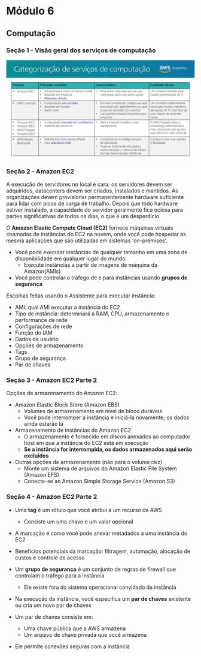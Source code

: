 # Módulo 6

## Computação

### Seção 1 - Visão geral dos serviços de computação

<p align="center" style="display: flex; align-items: flex-start; justify-content: center;">
	
  <img alt="imagem1" title="#imagem1" src="./imagens/imagem-8.png" width="700px">
  
</p>



### Seção 2 - Amazon EC2

A execução de servidores no local é cara: os servidores devem ser adquiridos, datacenters devem ser criados, instalados e mantidos. As organizações devem provisionar permanentemente hardware suficiente para lidar com picos de carga de trabalho. Depois que todo hardware estiver instalado, a capacidade do servidor geralmente fica ociosa para partes significativas de todos os dias, o que é um desperdício.

O **Amazon Elastic Compute Cloud (EC2)** fornece máquinas virtuais chamadas de instâncias do EC2 na nuvem, onde você pode hospedar as mesma aplicações que são utilizadas em sistemas 'on-premises'.  

- Você pode executar instâncias de qualquer tamanho em uma zona de disponibilidade em qualquer lugar do mundo.
  - Execute instâncias a partir de imagens de máquina da Amazon(AMIs)
- Você pode controlar o tráfego de e para instâncias usando **grupos de segurança**

Escolhas feitas usando o Assistente para executar instância:

- AMI: qual AMI executar  a instância do EC2
- Tipo de instância: determinará a RAM, CPU, armazenamento e performance de rede
- Configurações de rede
- Função do IAM
- Dados de usuário
- Opções de armazenamento
- Tags
- Grupo de segurança
- Par de chaves



### Seção 3 - Amazon EC2 Parte 2

Opções de armazenamento do Amazon EC2:

- Amazon Elastic Block Store (Amazon EBS)
  - Volumes de armazenamento em nível de bloco duráveis
  - Você pode interromper a instância e iniciá-la novamente; os dados ainda estarão lá
- Armazenamento de instâncias do Amazon EC2
  - O armazenamento é fornecido em discos anexados ao computador host em que a instância do EC2 está em execução
  - **Se a instância for interrompida, os dados armazenados aqui serão excluídos** 
- Outras opções de armazenamento (não para o volume raiz)
  - Monte um sistema de arquivos do Amazon Elastic File System (Amazon EFS)
  - Conecte-se ao Amazon Simple Storage Service (Amazon S3)



### Seção 4 - Amazon EC2 Parte 2

- Uma **tag** é um rótulo que você atribui a um recurso da AWS
  - Consiste um uma chave e um valor opcional
- A marcação é como você pode anexar metadados a uma instância do EC2
- Benefícios potenciais da marcação: filtragem, automação, alocação de custos e controle de acesso

- Um **grupo de segurança** é um conjunto de regras de firewall que controlam o tráfego para a instância
  - Ele existe fora do sistema operacional convidado da instância

- Na execução da instância, você especifica um **par de chaves** existente ou cria um novo par de chaves
- Um par de chaves consiste em:
  - Uma chave pública que a AWS armazena
  - Um arquivo de chave privada que você armazena
- Ele permite conexões seguras com a instância



